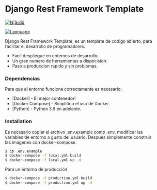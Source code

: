 # Django Rest Framework Template

[![N|Solid](https://upload.wikimedia.org/wikipedia/commons/thumb/7/75/Django_logo.svg/1200px-Django_logo.svg.png)](https://nodesource.com/products/nsolid)

[![Language](https://img.shields.io/badge/Python-3.5%20%7C%203.6%20%7C%203.7-blue.svg)](https://www.python.org/)


Django Rest Framework Template, es un template de codigo abierto, para facilitar el desarrollo de programadores.

  - Facil despliegue en enternos de desarrollo.
  - Un gran numero de herramientas a dispocision.
  - Paso a produccion rapido y sin problemas.

### Dependencias

Para que el entorno funcione correctamente es necesario:

* [Docker] - El mejor contenedor!
* [Docker Compose] - Simplifica el uso de Docker.
* [Python] - Python 3.6 en adelante.

### Installation

Es necesario copiar el archivo .env.example como .env, modificar las variables de entorno a gusto del usuario. Despues simplemente construir las imagenes con docker-compose.
```sh
$ cp .env.example
$ docker-compose -f local.yml build
$ docker-compose -f local.yml up -d
```

Para un entorno de producción

```sh
$ docker-compose -f production.yml build
$ docker-compose -f production.yml up -d
```

